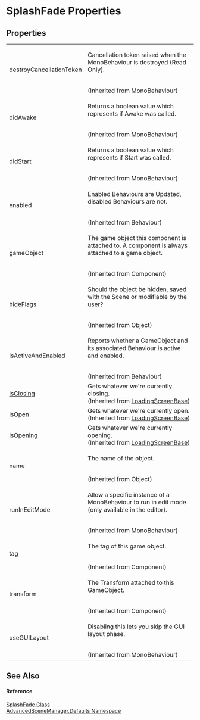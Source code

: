 # SplashFade Properties




## Properties
<table>
<tr>
<td>destroyCancellationToken</td>
<td><p>Cancellation token raised when the MonoBehaviour is destroyed (Read Only).</p><br />(Inherited from MonoBehaviour)</td></tr>
<tr>
<td>didAwake</td>
<td><p>Returns a boolean value which represents if Awake was called.</p><br />(Inherited from MonoBehaviour)</td></tr>
<tr>
<td>didStart</td>
<td><p>Returns a boolean value which represents if Start was called.</p><br />(Inherited from MonoBehaviour)</td></tr>
<tr>
<td>enabled</td>
<td><p>Enabled Behaviours are Updated, disabled Behaviours are not.</p><br />(Inherited from Behaviour)</td></tr>
<tr>
<td>gameObject</td>
<td><p>The game object this component is attached to. A component is always attached to a game object.</p><br />(Inherited from Component)</td></tr>
<tr>
<td>hideFlags</td>
<td><p>Should the object be hidden, saved with the Scene or modifiable by the user?</p><br />(Inherited from Object)</td></tr>
<tr>
<td>isActiveAndEnabled</td>
<td><p>Reports whether a GameObject and its associated Behaviour is active and enabled.</p><br />(Inherited from Behaviour)</td></tr>
<tr>
<td><a href="P_AdvancedSceneManager_Loading_LoadingScreenBase_isClosing">isClosing</a></td>
<td>Gets whatever we're currently closing.<br />(Inherited from <a href="T_AdvancedSceneManager_Loading_LoadingScreenBase">LoadingScreenBase</a>)</td></tr>
<tr>
<td><a href="P_AdvancedSceneManager_Loading_LoadingScreenBase_isOpen">isOpen</a></td>
<td>Gets whatever we're currently open.<br />(Inherited from <a href="T_AdvancedSceneManager_Loading_LoadingScreenBase">LoadingScreenBase</a>)</td></tr>
<tr>
<td><a href="P_AdvancedSceneManager_Loading_LoadingScreenBase_isOpening">isOpening</a></td>
<td>Gets whatever we're currently opening.<br />(Inherited from <a href="T_AdvancedSceneManager_Loading_LoadingScreenBase">LoadingScreenBase</a>)</td></tr>
<tr>
<td>name</td>
<td><p>The name of the object.</p><br />(Inherited from Object)</td></tr>
<tr>
<td>runInEditMode</td>
<td><p>Allow a specific instance of a MonoBehaviour to run in edit mode (only available in the editor).</p><br />(Inherited from MonoBehaviour)</td></tr>
<tr>
<td>tag</td>
<td><p>The tag of this game object.</p><br />(Inherited from Component)</td></tr>
<tr>
<td>transform</td>
<td><p>The Transform attached to this GameObject.</p><br />(Inherited from Component)</td></tr>
<tr>
<td>useGUILayout</td>
<td><p>Disabling this lets you skip the GUI layout phase.</p><br />(Inherited from MonoBehaviour)</td></tr>
</table>

## See Also


#### Reference
<a href="T_AdvancedSceneManager_Defaults_SplashFade">SplashFade Class</a>  
<a href="N_AdvancedSceneManager_Defaults">AdvancedSceneManager.Defaults Namespace</a>  
